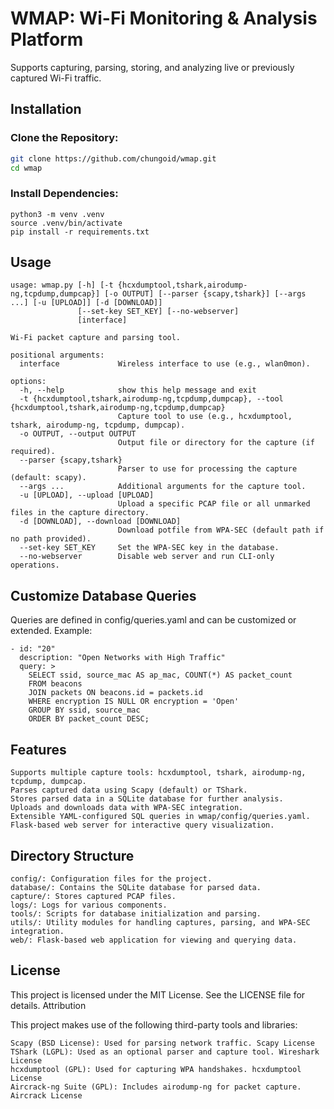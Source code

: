 # WMAP: Wi-Fi Monitoring & Analysis Platform

Supports capturing, parsing, storing, and analyzing live or previously captured Wi-Fi traffic.

## Installation

### Clone the Repository:

```bash
git clone https://github.com/chungoid/wmap.git
cd wmap
```
### Install Dependencies:
```
python3 -m venv .venv
source .venv/bin/activate
pip install -r requirements.txt
```

## Usage
```
usage: wmap.py [-h] [-t {hcxdumptool,tshark,airodump-ng,tcpdump,dumpcap}] [-o OUTPUT] [--parser {scapy,tshark}] [--args ...] [-u [UPLOAD]] [-d [DOWNLOAD]]
               [--set-key SET_KEY] [--no-webserver]
               [interface]

Wi-Fi packet capture and parsing tool.

positional arguments:
  interface             Wireless interface to use (e.g., wlan0mon).

options:
  -h, --help            show this help message and exit
  -t {hcxdumptool,tshark,airodump-ng,tcpdump,dumpcap}, --tool {hcxdumptool,tshark,airodump-ng,tcpdump,dumpcap}
                        Capture tool to use (e.g., hcxdumptool, tshark, airodump-ng, tcpdump, dumpcap).
  -o OUTPUT, --output OUTPUT
                        Output file or directory for the capture (if required).
  --parser {scapy,tshark}
                        Parser to use for processing the capture (default: scapy).
  --args ...            Additional arguments for the capture tool.
  -u [UPLOAD], --upload [UPLOAD]
                        Upload a specific PCAP file or all unmarked files in the capture directory.
  -d [DOWNLOAD], --download [DOWNLOAD]
                        Download potfile from WPA-SEC (default path if no path provided).
  --set-key SET_KEY     Set the WPA-SEC key in the database.
  --no-webserver        Disable web server and run CLI-only operations.

```

## Customize Database Queries

Queries are defined in config/queries.yaml and can be customized or extended. Example:
```
- id: "20"
  description: "Open Networks with High Traffic"
  query: >
    SELECT ssid, source_mac AS ap_mac, COUNT(*) AS packet_count
    FROM beacons
    JOIN packets ON beacons.id = packets.id
    WHERE encryption IS NULL OR encryption = 'Open'
    GROUP BY ssid, source_mac
    ORDER BY packet_count DESC;
```
## Features

    Supports multiple capture tools: hcxdumptool, tshark, airodump-ng, tcpdump, dumpcap.
    Parses captured data using Scapy (default) or TShark.
    Stores parsed data in a SQLite database for further analysis.
    Uploads and downloads data with WPA-SEC integration.
    Extensible YAML-configured SQL queries in wmap/config/queries.yaml.
    Flask-based web server for interactive query visualization.

## Directory Structure

    config/: Configuration files for the project.
    database/: Contains the SQLite database for parsed data.
    capture/: Stores captured PCAP files.
    logs/: Logs for various components.
    tools/: Scripts for database initialization and parsing.
    utils/: Utility modules for handling captures, parsing, and WPA-SEC integration.
    web/: Flask-based web application for viewing and querying data.

## License

This project is licensed under the MIT License. See the LICENSE file for details.
Attribution

This project makes use of the following third-party tools and libraries:

    Scapy (BSD License): Used for parsing network traffic. Scapy License
    TShark (LGPL): Used as an optional parser and capture tool. Wireshark License
    hcxdumptool (GPL): Used for capturing WPA handshakes. hcxdumptool License
    Aircrack-ng Suite (GPL): Includes airodump-ng for packet capture. Aircrack License